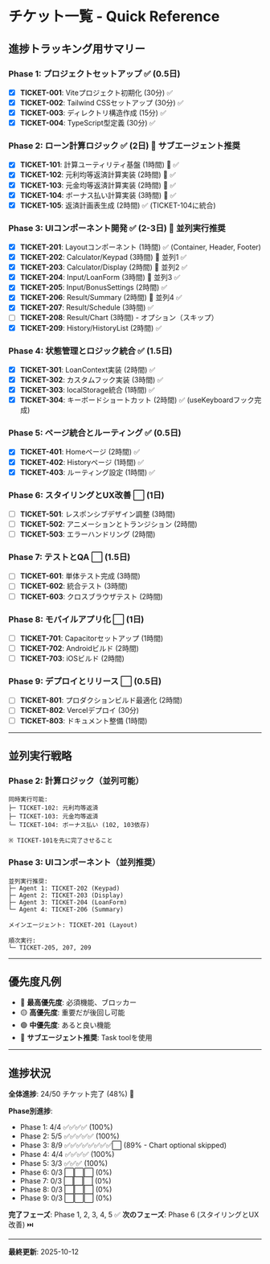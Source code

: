 # チケット一覧 - Quick Reference

## 進捗トラッキング用サマリー

### Phase 1: プロジェクトセットアップ ✅ (0.5日)
- [x] **TICKET-001**: Viteプロジェクト初期化 (30分) ✅
- [x] **TICKET-002**: Tailwind CSSセットアップ (30分) ✅
- [x] **TICKET-003**: ディレクトリ構造作成 (15分) ✅
- [x] **TICKET-004**: TypeScript型定義 (30分) ✅

### Phase 2: ローン計算ロジック ✅ (2日) 🤖 サブエージェント推奨
- [x] **TICKET-101**: 計算ユーティリティ基盤 (1時間) 🤖 ✅
- [x] **TICKET-102**: 元利均等返済計算実装 (2時間) 🤖 ✅
- [x] **TICKET-103**: 元金均等返済計算実装 (2時間) 🤖 ✅
- [x] **TICKET-104**: ボーナス払い計算実装 (3時間) 🤖 ✅
- [x] **TICKET-105**: 返済計画表生成 (2時間) ✅ (TICKET-104に統合)

### Phase 3: UIコンポーネント開発 ✅ (2-3日) 🤖 並列実行推奨
- [x] **TICKET-201**: Layoutコンポーネント (1時間) ✅ (Container, Header, Footer)
- [x] **TICKET-202**: Calculator/Keypad (3時間) 🤖 並列1 ✅
- [x] **TICKET-203**: Calculator/Display (2時間) 🤖 並列2 ✅
- [x] **TICKET-204**: Input/LoanForm (3時間) 🤖 並列3 ✅
- [x] **TICKET-205**: Input/BonusSettings (2時間) ✅
- [x] **TICKET-206**: Result/Summary (2時間) 🤖 並列4 ✅
- [x] **TICKET-207**: Result/Schedule (3時間) ✅
- [ ] **TICKET-208**: Result/Chart (3時間) - オプション（スキップ）
- [x] **TICKET-209**: History/HistoryList (2時間) ✅

### Phase 4: 状態管理とロジック統合 ✅ (1.5日)
- [x] **TICKET-301**: LoanContext実装 (2時間) ✅
- [x] **TICKET-302**: カスタムフック実装 (3時間) ✅
- [x] **TICKET-303**: localStorage統合 (1時間) ✅
- [x] **TICKET-304**: キーボードショートカット (2時間) ✅ (useKeyboardフック完成)

### Phase 5: ページ統合とルーティング ✅ (0.5日)
- [x] **TICKET-401**: Homeページ (2時間) ✅
- [x] **TICKET-402**: Historyページ (1時間) ✅
- [x] **TICKET-403**: ルーティング設定 (1時間) ✅

### Phase 6: スタイリングとUX改善 ⬜ (1日)
- [ ] **TICKET-501**: レスポンシブデザイン調整 (3時間)
- [ ] **TICKET-502**: アニメーションとトランジション (2時間)
- [ ] **TICKET-503**: エラーハンドリング (2時間)

### Phase 7: テストとQA ⬜ (1.5日)
- [ ] **TICKET-601**: 単体テスト完成 (3時間)
- [ ] **TICKET-602**: 統合テスト (3時間)
- [ ] **TICKET-603**: クロスブラウザテスト (2時間)

### Phase 8: モバイルアプリ化 ⬜ (1日)
- [ ] **TICKET-701**: Capacitorセットアップ (1時間)
- [ ] **TICKET-702**: Androidビルド (2時間)
- [ ] **TICKET-703**: iOSビルド (2時間)

### Phase 9: デプロイとリリース ⬜ (0.5日)
- [ ] **TICKET-801**: プロダクションビルド最適化 (2時間)
- [ ] **TICKET-802**: Vercelデプロイ (30分)
- [ ] **TICKET-803**: ドキュメント整備 (1時間)

---

## 並列実行戦略

### Phase 2: 計算ロジック（並列可能）
```
同時実行可能:
├─ TICKET-102: 元利均等返済
├─ TICKET-103: 元金均等返済
└─ TICKET-104: ボーナス払い (102, 103依存)

※ TICKET-101を先に完了させること
```

### Phase 3: UIコンポーネント（並列推奨）
```
並列実行推奨:
├─ Agent 1: TICKET-202 (Keypad)
├─ Agent 2: TICKET-203 (Display)
├─ Agent 3: TICKET-204 (LoanForm)
└─ Agent 4: TICKET-206 (Summary)

メインエージェント: TICKET-201 (Layout)

順次実行:
└─ TICKET-205, 207, 209
```

---

## 優先度凡例

- 🔴 **最高優先度**: 必須機能、ブロッカー
- 🟡 **高優先度**: 重要だが後回し可能
- 🟢 **中優先度**: あると良い機能
- 🤖 **サブエージェント推奨**: Task toolを使用

---

## 進捗状況

**全体進捗**: 24/50 チケット完了 (48%) 🎉

**Phase別進捗**:
- Phase 1: 4/4 ✅✅✅✅ (100%)
- Phase 2: 5/5 ✅✅✅✅✅ (100%)
- Phase 3: 8/9 ✅✅✅✅✅✅✅✅⬜ (89% - Chart optional skipped)
- Phase 4: 4/4 ✅✅✅✅ (100%)
- Phase 5: 3/3 ✅✅✅ (100%)
- Phase 6: 0/3 ⬜⬜⬜ (0%)
- Phase 7: 0/3 ⬜⬜⬜ (0%)
- Phase 8: 0/3 ⬜⬜⬜ (0%)
- Phase 9: 0/3 ⬜⬜⬜ (0%)

**完了フェーズ**: Phase 1, 2, 3, 4, 5 ✅
**次のフェーズ**: Phase 6 (スタイリングとUX改善) ⏭️

---

**最終更新**: 2025-10-12
